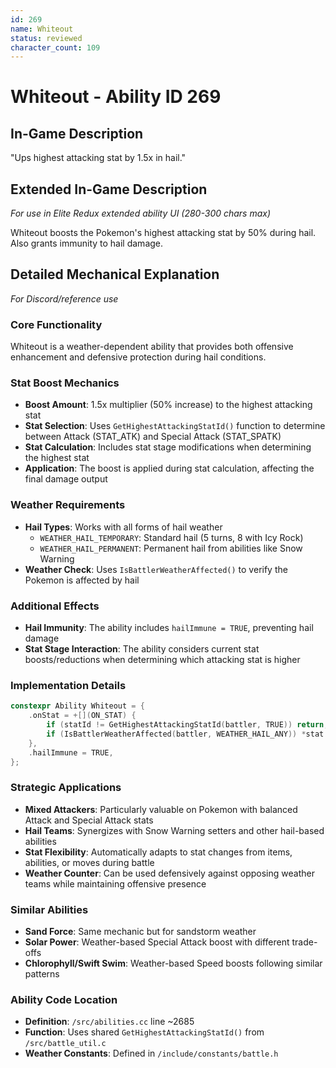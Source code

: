```yaml
---
id: 269
name: Whiteout
status: reviewed
character_count: 109
---
```


# Whiteout - Ability ID 269

## In-Game Description
"Ups highest attacking stat by 1.5x in hail."

## Extended In-Game Description
*For use in Elite Redux extended ability UI (280-300 chars max)*

Whiteout boosts the Pokemon's highest attacking stat by 50% during hail. Also grants immunity to hail damage. 

## Detailed Mechanical Explanation
*For Discord/reference use*

### Core Functionality
Whiteout is a weather-dependent ability that provides both offensive enhancement and defensive protection during hail conditions.

### Stat Boost Mechanics
- **Boost Amount**: 1.5x multiplier (50% increase) to the highest attacking stat
- **Stat Selection**: Uses `GetHighestAttackingStatId()` function to determine between Attack (STAT_ATK) and Special Attack (STAT_SPATK)
- **Stat Calculation**: Includes stat stage modifications when determining the highest stat
- **Application**: The boost is applied during stat calculation, affecting the final damage output

### Weather Requirements
- **Hail Types**: Works with all forms of hail weather
  - `WEATHER_HAIL_TEMPORARY`: Standard hail (5 turns, 8 with Icy Rock)
  - `WEATHER_HAIL_PERMANENT`: Permanent hail from abilities like Snow Warning
- **Weather Check**: Uses `IsBattlerWeatherAffected()` to verify the Pokemon is affected by hail

### Additional Effects
- **Hail Immunity**: The ability includes `hailImmune = TRUE`, preventing hail damage
- **Stat Stage Interaction**: The ability considers current stat boosts/reductions when determining which attacking stat is higher

### Implementation Details
```cpp
constexpr Ability Whiteout = {
    .onStat = +[](ON_STAT) {
        if (statId != GetHighestAttackingStatId(battler, TRUE)) return;
        if (IsBattlerWeatherAffected(battler, WEATHER_HAIL_ANY)) *stat *= 1.5;
    },
    .hailImmune = TRUE,
};
```

### Strategic Applications
- **Mixed Attackers**: Particularly valuable on Pokemon with balanced Attack and Special Attack stats
- **Hail Teams**: Synergizes with Snow Warning setters and other hail-based abilities
- **Stat Flexibility**: Automatically adapts to stat changes from items, abilities, or moves during battle
- **Weather Counter**: Can be used defensively against opposing weather teams while maintaining offensive presence

### Similar Abilities
- **Sand Force**: Same mechanic but for sandstorm weather
- **Solar Power**: Weather-based Special Attack boost with different trade-offs
- **Chlorophyll/Swift Swim**: Weather-based Speed boosts following similar patterns

### Ability Code Location
- **Definition**: `/src/abilities.cc` line ~2685
- **Function**: Uses shared `GetHighestAttackingStatId()` from `/src/battle_util.c`
- **Weather Constants**: Defined in `/include/constants/battle.h`